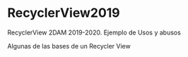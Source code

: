 # RecyclerView2019
RecyclerView 2DAM 2019-2020. Ejemplo de Usos y abusos

Algunas de las bases de un Recycler View
